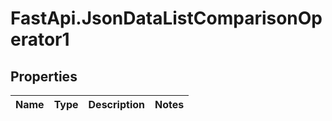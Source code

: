 # FastApi.JsonDataListComparisonOperator1

## Properties
Name | Type | Description | Notes
------------ | ------------- | ------------- | -------------
